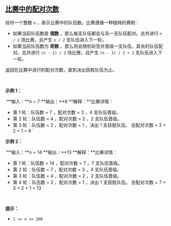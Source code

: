 ## [比赛中的配对次数](https://leetcode-cn.com/problems/count-of-matches-in-tournament/)

给你一个整数 `n` ，表示比赛中的队伍数。比赛遵循一种独特的赛制：

*   如果当前队伍数是 **偶数** ，那么每支队伍都会与另一支队伍配对。总共进行 `n / 2` 场比赛，且产生 `n / 2` 支队伍进入下一轮。
*   如果当前队伍数为 **奇数** ，那么将会随机轮空并晋级一支队伍，其余的队伍配对。总共进行 `(n - 1) / 2` 场比赛，且产生 `(n - 1) / 2 + 1` 支队伍进入下一轮。

返回在比赛中进行的配对次数，直到决出获胜队伍为止。

 

**示例 1：**

`**输入：**n = 7
**输出：**6
**解释：**比赛详情：
- 第 1 轮：队伍数 = 7 ，配对次数 = 3 ，4 支队伍晋级。
- 第 2 轮：队伍数 = 4 ，配对次数 = 2 ，2 支队伍晋级。
- 第 3 轮：队伍数 = 2 ，配对次数 = 1 ，决出 1 支获胜队伍。
总配对次数 = 3 + 2 + 1 = 6
`

**示例 2：**

`**输入：**n = 14
**输出：**13
**解释：**比赛详情：
- 第 1 轮：队伍数 = 14 ，配对次数 = 7 ，7 支队伍晋级。
- 第 2 轮：队伍数 = 7 ，配对次数 = 3 ，4 支队伍晋级。 
- 第 3 轮：队伍数 = 4 ，配对次数 = 2 ，2 支队伍晋级。
- 第 4 轮：队伍数 = 2 ，配对次数 = 1 ，决出 1 支获胜队伍。
总配对次数 = 7 + 3 + 2 + 1 = 13
`

 

**提示：**

*   `1 <= n <= 200`